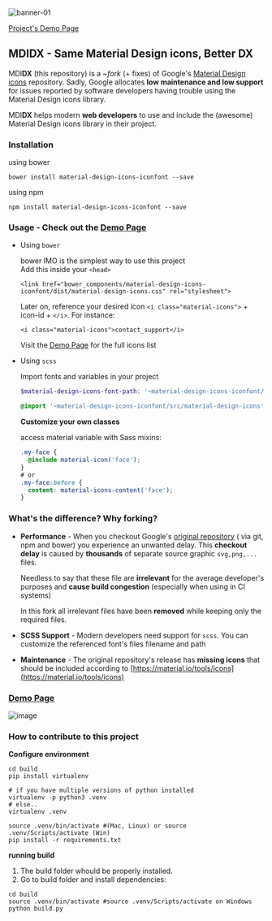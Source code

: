 
![banner-01](https://user-images.githubusercontent.com/1287098/47606030-f76c3680-da16-11e8-8508-92b26b68f3f8.png)


[Project's Demo Page](https://jossef.github.io/material-design-icons-iconfont)


## MDI**DX** - Same Material Design icons, Better DX 


MDI**DX** (this repository) is a ~*fork* (+ fixes) of Google's [Material Design icons](https://github.com/google/material-design-icons) repository. 
Sadly, Google allocates **low maintenance and low support** for issues reported by software developers having trouble using the Material Design icons library.
 

MDI**DX** helps modern **web developers** to use and include the (awesome) Material Design icons library in their project.
 


### Installation


using bower 
```
bower install material-design-icons-iconfont --save
```

using npm
```
npm install material-design-icons-iconfont --save
```



### Usage - Check out the [Demo Page](https://jossef.github.io/material-design-icons-iconfont)


- Using `bower`
 
    bower IMO is the simplest way to use this project        
    Add this inside your `<head>` 

      <link href="bower_components/material-design-icons-iconfont/dist/material-design-icons.css" rel="stylesheet">
    
    Later on, reference your desired icon `<i class="material-icons">` + icon-id + `</i>`. For instance:

      <i class="material-icons">contact_support</i>

    Visit the [Demo Page](https://jossef.github.io/material-design-icons-iconfont) for the full icons list

- Using `scss`

  Import fonts and variables in your project
 
  ```scss
  $material-design-icons-font-path: '~material-design-icons-iconfont/dist/fonts/';

  @import '~material-design-icons-iconfont/src/material-design-icons';
  ```

  **Customize your own classes**

  access material variable with Sass mixins:

  ```scss
  .my-face {
    @include material-icon('face');
  }
  # or
  .my-face:before {
    content: material-icons-content('face');
  }
  ```



### What's the difference? Why forking?


- **Performance** - 
    When you checkout Google's [original repository](https://github.com/google/material-design-icons)  ( via git, npm and bower) you experience an unwanted delay. This **checkout delay** is caused by **thousands** of separate source graphic `svg,png,...` files. 
    
    Needless to say that these file are **irrelevant** for the average developer's purposes and **cause build congestion** (especially when using in CI systems)
   
    In this fork all irrelevant files have been **removed** while keeping only the required files. 


- **SCSS Support** - Modern developers need support for `scss`. You can customize the referenced font's files filename and path 


- **Maintenance** - The original repository's release has **missing icons** that should be included according to [https://material.io/tools/icons](https://material.io/tools/icons)


### [Demo Page](https://jossef.github.io/material-design-icons-iconfont)

![image](https://user-images.githubusercontent.com/1287098/47608007-44a8d200-da30-11e8-8750-694fb2fb26e4.png)

### How to contribute to this project

**Configure environment**

```
cd build
pip install virtualenv

# if you have multiple versions of python installed
virtualenv -p python3 .venv
# else..
virtualenv .venv

source .venv/bin/activate #(Mac, Linux) or source .venv/Scripts/activate (Win)
pip install -r requirements.txt

```

**running build**

1. The build folder whould be properly installed.
2. Go to build folder and install dependencies:
```
cd build
source .venv/bin/activate #source .venv/Scripts/activate on Windows
python build.py
```
